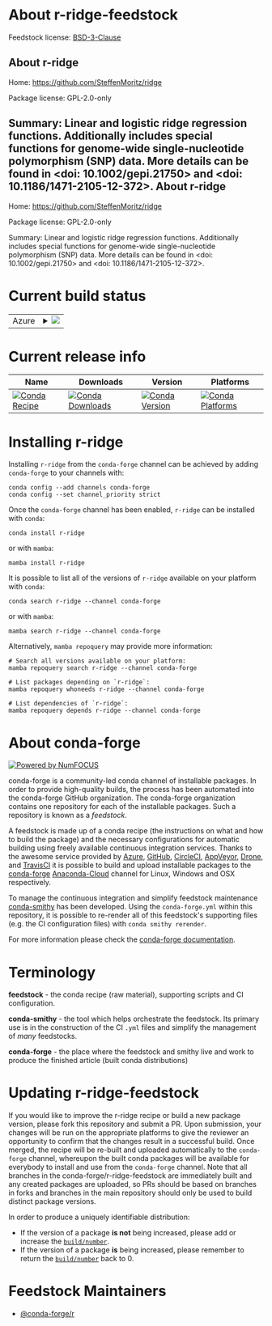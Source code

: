 About r-ridge-feedstock
=======================

Feedstock license: [BSD-3-Clause](https://github.com/conda-forge/r-ridge-feedstock/blob/main/LICENSE.txt)

About r-ridge
-------------

Home: https://github.com/SteffenMoritz/ridge

Package license: GPL-2.0-only

Summary: Linear and logistic ridge regression functions. Additionally includes special functions for genome-wide single-nucleotide polymorphism (SNP) data. More details can be found in <doi: 10.1002/gepi.21750> and <doi: 10.1186/1471-2105-12-372>.
About r-ridge
-------------

Home: https://github.com/SteffenMoritz/ridge

Package license: GPL-2.0-only

Summary: Linear and logistic ridge regression functions. Additionally includes special functions for genome-wide single-nucleotide polymorphism (SNP) data. More details can be found in <doi: 10.1002/gepi.21750> and <doi: 10.1186/1471-2105-12-372>.

Current build status
====================


<table>
    
  <tr>
    <td>Azure</td>
    <td>
      <details>
        <summary>
          <a href="https://dev.azure.com/conda-forge/feedstock-builds/_build/latest?definitionId=17911&branchName=main">
            <img src="https://dev.azure.com/conda-forge/feedstock-builds/_apis/build/status/r-ridge-feedstock?branchName=main">
          </a>
        </summary>
        <table>
          <thead><tr><th>Variant</th><th>Status</th></tr></thead>
          <tbody><tr>
              <td>linux_64_r_base4.2</td>
              <td>
                <a href="https://dev.azure.com/conda-forge/feedstock-builds/_build/latest?definitionId=17911&branchName=main">
                  <img src="https://dev.azure.com/conda-forge/feedstock-builds/_apis/build/status/r-ridge-feedstock?branchName=main&jobName=linux&configuration=linux%20linux_64_r_base4.2" alt="variant">
                </a>
              </td>
            </tr><tr>
              <td>linux_64_r_base4.3</td>
              <td>
                <a href="https://dev.azure.com/conda-forge/feedstock-builds/_build/latest?definitionId=17911&branchName=main">
                  <img src="https://dev.azure.com/conda-forge/feedstock-builds/_apis/build/status/r-ridge-feedstock?branchName=main&jobName=linux&configuration=linux%20linux_64_r_base4.3" alt="variant">
                </a>
              </td>
            </tr><tr>
              <td>osx_64_r_base4.2</td>
              <td>
                <a href="https://dev.azure.com/conda-forge/feedstock-builds/_build/latest?definitionId=17911&branchName=main">
                  <img src="https://dev.azure.com/conda-forge/feedstock-builds/_apis/build/status/r-ridge-feedstock?branchName=main&jobName=osx&configuration=osx%20osx_64_r_base4.2" alt="variant">
                </a>
              </td>
            </tr><tr>
              <td>osx_64_r_base4.3</td>
              <td>
                <a href="https://dev.azure.com/conda-forge/feedstock-builds/_build/latest?definitionId=17911&branchName=main">
                  <img src="https://dev.azure.com/conda-forge/feedstock-builds/_apis/build/status/r-ridge-feedstock?branchName=main&jobName=osx&configuration=osx%20osx_64_r_base4.3" alt="variant">
                </a>
              </td>
            </tr>
          </tbody>
        </table>
      </details>
    </td>
  </tr>
</table>

Current release info
====================

| Name | Downloads | Version | Platforms |
| --- | --- | --- | --- |
| [![Conda Recipe](https://img.shields.io/badge/recipe-r--ridge-green.svg)](https://anaconda.org/conda-forge/r-ridge) | [![Conda Downloads](https://img.shields.io/conda/dn/conda-forge/r-ridge.svg)](https://anaconda.org/conda-forge/r-ridge) | [![Conda Version](https://img.shields.io/conda/vn/conda-forge/r-ridge.svg)](https://anaconda.org/conda-forge/r-ridge) | [![Conda Platforms](https://img.shields.io/conda/pn/conda-forge/r-ridge.svg)](https://anaconda.org/conda-forge/r-ridge) |

Installing r-ridge
==================

Installing `r-ridge` from the `conda-forge` channel can be achieved by adding `conda-forge` to your channels with:

```
conda config --add channels conda-forge
conda config --set channel_priority strict
```

Once the `conda-forge` channel has been enabled, `r-ridge` can be installed with `conda`:

```
conda install r-ridge
```

or with `mamba`:

```
mamba install r-ridge
```

It is possible to list all of the versions of `r-ridge` available on your platform with `conda`:

```
conda search r-ridge --channel conda-forge
```

or with `mamba`:

```
mamba search r-ridge --channel conda-forge
```

Alternatively, `mamba repoquery` may provide more information:

```
# Search all versions available on your platform:
mamba repoquery search r-ridge --channel conda-forge

# List packages depending on `r-ridge`:
mamba repoquery whoneeds r-ridge --channel conda-forge

# List dependencies of `r-ridge`:
mamba repoquery depends r-ridge --channel conda-forge
```


About conda-forge
=================

[![Powered by
NumFOCUS](https://img.shields.io/badge/powered%20by-NumFOCUS-orange.svg?style=flat&colorA=E1523D&colorB=007D8A)](https://numfocus.org)

conda-forge is a community-led conda channel of installable packages.
In order to provide high-quality builds, the process has been automated into the
conda-forge GitHub organization. The conda-forge organization contains one repository
for each of the installable packages. Such a repository is known as a *feedstock*.

A feedstock is made up of a conda recipe (the instructions on what and how to build
the package) and the necessary configurations for automatic building using freely
available continuous integration services. Thanks to the awesome service provided by
[Azure](https://azure.microsoft.com/en-us/services/devops/), [GitHub](https://github.com/),
[CircleCI](https://circleci.com/), [AppVeyor](https://www.appveyor.com/),
[Drone](https://cloud.drone.io/welcome), and [TravisCI](https://travis-ci.com/)
it is possible to build and upload installable packages to the
[conda-forge](https://anaconda.org/conda-forge) [Anaconda-Cloud](https://anaconda.org/)
channel for Linux, Windows and OSX respectively.

To manage the continuous integration and simplify feedstock maintenance
[conda-smithy](https://github.com/conda-forge/conda-smithy) has been developed.
Using the ``conda-forge.yml`` within this repository, it is possible to re-render all of
this feedstock's supporting files (e.g. the CI configuration files) with ``conda smithy rerender``.

For more information please check the [conda-forge documentation](https://conda-forge.org/docs/).

Terminology
===========

**feedstock** - the conda recipe (raw material), supporting scripts and CI configuration.

**conda-smithy** - the tool which helps orchestrate the feedstock.
                   Its primary use is in the construction of the CI ``.yml`` files
                   and simplify the management of *many* feedstocks.

**conda-forge** - the place where the feedstock and smithy live and work to
                  produce the finished article (built conda distributions)


Updating r-ridge-feedstock
==========================

If you would like to improve the r-ridge recipe or build a new
package version, please fork this repository and submit a PR. Upon submission,
your changes will be run on the appropriate platforms to give the reviewer an
opportunity to confirm that the changes result in a successful build. Once
merged, the recipe will be re-built and uploaded automatically to the
`conda-forge` channel, whereupon the built conda packages will be available for
everybody to install and use from the `conda-forge` channel.
Note that all branches in the conda-forge/r-ridge-feedstock are
immediately built and any created packages are uploaded, so PRs should be based
on branches in forks and branches in the main repository should only be used to
build distinct package versions.

In order to produce a uniquely identifiable distribution:
 * If the version of a package **is not** being increased, please add or increase
   the [``build/number``](https://docs.conda.io/projects/conda-build/en/latest/resources/define-metadata.html#build-number-and-string).
 * If the version of a package **is** being increased, please remember to return
   the [``build/number``](https://docs.conda.io/projects/conda-build/en/latest/resources/define-metadata.html#build-number-and-string)
   back to 0.

Feedstock Maintainers
=====================

* [@conda-forge/r](https://github.com/conda-forge/r/)


